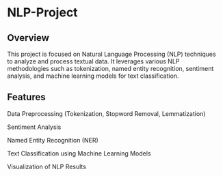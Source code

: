 # NLP-Project
## Overview
This project is focused on Natural Language Processing (NLP) techniques to analyze and process textual data. It leverages various NLP methodologies such as tokenization, named entity recognition, sentiment analysis, and machine learning models for text classification.
## Features

Data Preprocessing (Tokenization, Stopword Removal, Lemmatization)

Sentiment Analysis

Named Entity Recognition (NER)

Text Classification using Machine Learning Models

Visualization of NLP Results
